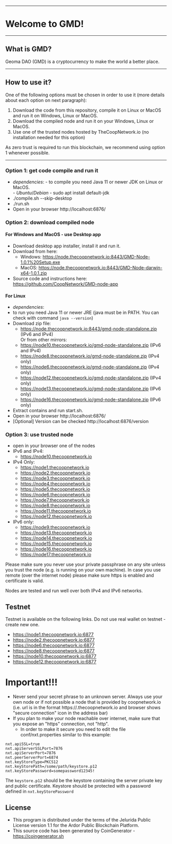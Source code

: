 ----
# Welcome to GMD! #


----
## What is GMD? ##
Geoma DAO (GMD) is a cryptocurrency to make the world a better place.


----
## How to use it? ##
One of the following options must be chosen in order to use it (more details about each option on next paragraph):
1. Download the code from this repository, compile it on Linux or MacOS and run it on Windows, Linux or MacOS.
2. Download the compiled node and run it on your Windows, Linux or MacOS. 
3. Use one of the trusted nodes hosted by TheCoopNetwork.io (no installation needed for this option)



As zero trust is required to run this blockchain, we recommend using option 1 whenever possible.


----
### Option 1: get code compile and run it ###
  - *dependencies*:
		- to compile you need Java 11 or newer JDK on Linux or MacOS.  
			- *Ubuntu*/*Debian* - sudo apt install default-jdk
  - ./compile.sh --skip-desktop
  - ./run.sh
  - Open in your browser http://localhost:6876/

### Option 2: download compiled node  ###

#### For Windows and MacOS - use Desktop app ####
  - Download desktop app installer, install it and run it.  
  - Download from here: 
    - Windows: https://node.thecoopnetwork.io:8443/GMD-Node-1.0.1%20Setup.exe
    - MacOS: https://node.thecoopnetwork.io:8443/GMD-Node-darwin-x64-1.0.1.zip
  - Source code and instructions here: https://github.com/CoopNetwork/GMD-node-app  

#### For Linux ####
  - *dependencies*:
  - to run you need Java 11 or newer JRE (java must be in PATH. You can check with command `java --version`)
  - Download zip file:  
      - https://node.thecoopnetwork.io:8443/gmd-node-standalone.zip (IPv6 and IPv4)  
      Or from other mirrors:  
      - https://node10.thecoopnetwork.io/gmd-node-standalone.zip (IPv6 and IPv4)
      - https://node8.thecoopnetwork.io/gmd-node-standalone.zip (IPv4 only)
      - https://node6.thecoopnetwork.io/gmd-node-standalone.zip (IPv4 only)
      - https://node12.thecoopnetwork.io/gmd-node-standalone.zip (IPv4 only)
      - https://node13.thecoopnetwork.io/gmd-node-standalone.zip (IPv6 only)
      - https://node16.thecoopnetwork.io/gmd-node-standalone.zip (IPv6 only)
  - Extract contains and run start.sh.
  - Open in your browser http://localhost:6876/
  - [Optional] Version can be checked http://localhost:6876/version
	
### Option 3: use trusted node  ###
   - open in your browser one of the nodes
 - IPv6 and IPv4:
   - https://node10.thecoopnetwork.io
 - IPv4 Only:
   - https://node1.thecoopnetwork.io 
   - https://node2.thecoopnetwork.io 
   - https://node3.thecoopnetwork.io 
   - https://node4.thecoopnetwork.io 
   - https://node5.thecoopnetwork.io 
   - https://node6.thecoopnetwork.io
   - https://node7.thecoopnetwork.io
   - https://node8.thecoopnetwork.io
   - https://node11.thecoopnetwork.io
   - https://node12.thecoopnetwork.io
- IPv6 only:
   - https://node9.thecoopnetwork.io
   - https://node13.thecoopnetwork.io
   - https://node14.thecoopnetwork.io
   - https://node15.thecoopnetwork.io
   - https://node16.thecoopnetwork.io
   - https://node17.thecoopnetwork.io
   
   
Please make sure you never use your private passphrase on any site unless you trust the node (e.g. is running on your own machine).
In case you use remote (over the internet node) please make sure https is enabled and certificate is valid.


Nodes are tested and run well over both IPv4 and IPv6 networks.


## Testnet ##
Testnet is available on the following links. Do not use real wallet on testnet - create new one.
- https://node1.thecoopnetwork.io:6877
- https://node2.thecoopnetwork.io:6877
- https://node6.thecoopnetwork.io:6877
- https://node8.thecoopnetwork.io:6877
- https://node10.thecoopnetwork.io:6877
- https://node12.thecoopnetwork.io:6877

# Important!!! #
- Never send your secret phrase to an unknown server. Always use your own node or if not possible a node that is provided by coopnetwork.io (i.e. url is in the format https://<nodename>.thecoopnetwork.io and browser shows "secure connection" icon in the address bar)  
- If you plan to make your node reachable over internet, make sure that you expose an "https" connection, not "http".
	- In order to make it secure you need to edit the file conf/nxt.properties similar to this example:
```
nxt.apiSSL=true
nxt.apiServerSSLPort=7876
nxt.apiServerPort=7876
nxt.peerServerPort=6874
nxt.keyStoreType=PKCS12
nxt.keyStorePath=/some/path/keystore.p12
nxt.keyStorePassword=somepassword12345!
```
 The `keystore.p12` should be the keystore containing the server private key and public certificate. Keystore should be protected with a password defined in `nxt.keyStorePassword`



## License
* This program is distributed under the terms of the Jelurida Public License version 1.1 for the Ardor Public Blockchain Platform.
* This source code has been generated by CoinGenerator - https://coingenerator.sh
